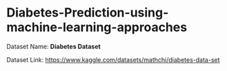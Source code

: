 # Diabetes-Prediction-using-machine-learning-approaches

Dataset Name: **Diabetes Dataset**

Dataset Link: https://www.kaggle.com/datasets/mathchi/diabetes-data-set
